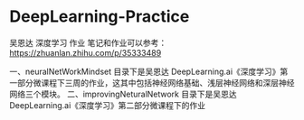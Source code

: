# DeepLearning-Practice
吴恩达 深度学习 作业
笔记和作业可以参考：https://zhuanlan.zhihu.com/p/35333489

一、neuralNetWorkMindset 目录下是吴恩达 DeepLearning.ai《深度学习》第一部分微课程下三周的作业，这其中包括神经网络基础、浅层神经网络和深层神经网络三个模块。
二、improvingNeturalNetwork 目录下是吴恩达 DeepLearning.ai《深度学习》第二部分微课程下的作业